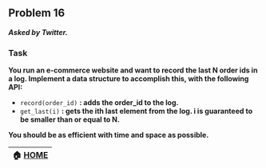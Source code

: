 ## Problem 16
***Asked by Twitter.***
### Task
**You run an e-commerce website and want to record the last N order ids in a log. Implement a data structure to accomplish this, with the following API:**
- `record(order_id)` **: adds the order_id to the log.**
- `get_last(i)` **: gets the ith last element from the log. i is guaranteed to be smaller than or equal to N.**

**You should be as efficient with time and space as possible.**

|**:house: [HOME](https://github.com/theInvincible/Daily-Coding-Problem/)**|
|--------------------------------------------------------------------------|
